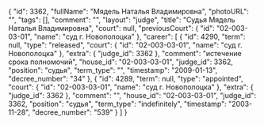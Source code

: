 {
    "id": 3362,
    "fullName": "Мядель Наталья Владимировна",
    "photoURL": "",
    "tags": [],
    "comment": "",
    "layout": "judge",
    "title": "Судья Мядель Наталья Владимировна",
    "court": null,
    "previousCourt": {
        "id": "02-003-03-01",
        "name": "суд г. Новополоцка"
    },
    "career": [
        {
            "id": 4290,
            "term": null,
            "type": "released",
            "court": {
                "id": "02-003-03-01",
                "name": "суд г. Новополоцка"
            },
            "extra": {
                "judge_id": 3362
            },
            "comment": "истечение срока полномочий",
            "house_id": "02-003-03-01",
            "judge_id": 3362,
            "position": "судья",
            "term_type": "",
            "timestamp": "2009-01-13",
            "decree_number": "34"
        },
        {
            "id": 4289,
            "term": null,
            "type": "appointed",
            "court": {
                "id": "02-003-03-01",
                "name": "суд г. Новополоцка"
            },
            "extra": {
                "judge_id": 3362
            },
            "comment": "",
            "house_id": "02-003-03-01",
            "judge_id": 3362,
            "position": "судья",
            "term_type": "indefinitely",
            "timestamp": "2003-11-28",
            "decree_number": "539"
        }
    ]
}
